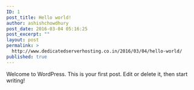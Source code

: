 ```yaml
---
ID: 1
post_title: Hello world!
author: ashishchowdhury
post_date: 2016-03-04 05:16:25
post_excerpt: ""
layout: post
permalink: >
  http://www.dedicatedserverhosting.co.in/2016/03/04/hello-world/
published: true
---
```

Welcome to WordPress. This is your first post. Edit or delete it, then start writing!